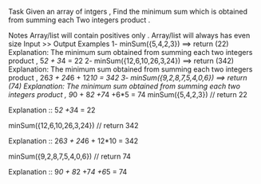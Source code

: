 Task
Given an array of intgers , Find the minimum sum which is obtained from summing each Two integers product .

Notes
Array/list will contain positives only .
Array/list will always has even size
Input >> Output Examples
1- minSum({5,4,2,3}) ==> return (22)
Explanation:
The minimum sum obtained from summing each two integers product , 5*2 + 3*4 = 22
2- minSum({12,6,10,26,3,24}) ==> return (342)
Explanation:
The minimum sum obtained from summing each two integers product , 26*3 + 24*6 + 12*10 = 342
3- minSum({9,2,8,7,5,4,0,6}) ==> return (74)
Explanation:
The minimum sum obtained from summing each two integers product , 9*0 + 8*2 +7*4 +6*5 = 74
minSum({5,4,2,3}) // return 22 

Explanation :: 
5*2 +3*4 = 22

minSum({12,6,10,26,3,24}) // return 342

Explanation ::
26*3 + 24*6 + 12*10 = 342

minSum({9,2,8,7,5,4,0,6}) // return 74

Explanation ::
9*0 + 8*2 +7*4 +6*5 = 74
